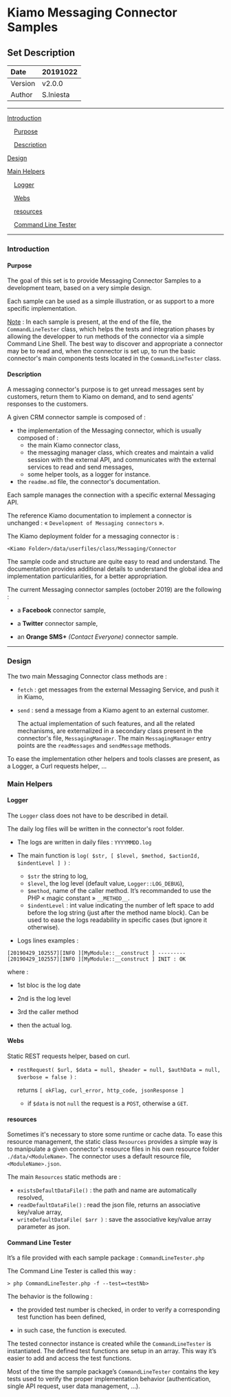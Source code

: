 # Kiamo Messaging Connector Samples

## Set Description



| Date    | 20191022  |
| :------ | --------- |
| Version | v2.0.0    |
| Author  | S.Iniesta |



------


[Introduction](#introduction)

&nbsp;&nbsp;&nbsp;&nbsp;[Purpose](#purpose)

&nbsp;&nbsp;&nbsp;&nbsp;[Description](#description)

[Design](#design)

[Main Helpers](#mainHelpers)

&nbsp;&nbsp;&nbsp;&nbsp;[Logger](#logger)

&nbsp;&nbsp;&nbsp;&nbsp;[Webs](#webs)

&nbsp;&nbsp;&nbsp;&nbsp;[resources](#resources)

&nbsp;&nbsp;&nbsp;&nbsp;[Command Line Tester](#commandLineTester)



------



<a name="introduction"></a>
### Introduction

<a name="purpose"></a>
####  Purpose

The goal of this set is to provide Messaging Connector Samples to a development team, based on a very simple design.

Each sample can be used as a simple illustration, or as support to a more specific implementation.

<u>Note</u> : In each sample is present, at the end of the file, the `CommandLineTester` class, which helps the tests and integration phases by allowing the developper to run methods of the connector via a simple Command Line Shell. The best way to discover and appropriate a connector may be to read and, when the connector is set up, to run the basic connector's main components tests located in the `CommandLineTester` class.



<a name="description"></a>
####  Description

A messaging connector's purpose is to get unread messages sent by customers, return them to Kiamo on demand, and to send agents' responses to the customers.

A given CRM connector sample is composed of :

* the implementation of the Messaging connector, which is usually composed of :
  * the main Kiamo connector class,
  * the messaging manager class, which creates and maintain a valid session with the external API, and communicates with the external services to read and send messages,
  * some helper tools, as a logger for instance.
* the `readme.md` file, the connector's documentation.


Each sample manages the connection with a specific external Messaging API.

The reference Kiamo documentation to implement a connector is unchanged : « `Development of Messaging connectors` ».



The Kiamo deployment folder for a messaging connector is :

`<Kiamo Folder>/data/userfiles/class/Messaging/Connector`


The sample code and structure are quite easy to read and understand. The documentation provides additional details to understand the global idea and implementation particularities, for a better appropriation.



The current Messaging connector samples (october 2019) are the following :

* a **Facebook** connector sample,

* a **Twitter** connector sample,

* an **Orange SMS+** *(Contact Everyone)* connector sample.



------

<a name="design"></a>
### Design

The two main Messaging Connector class methods are :

* `fetch` : get messages from the external Messaging Service, and push it in Kiamo,

* `send`  : send a message from a Kiamo agent to an external customer.

  The actual implementation of such features, and all the related mechanisms, are externalized in a secondary class present in the connector's file, `MessagingManager`. The main `MessagingManager` entry points are the `readMessages` and `sendMessage` methods.

To ease the implementation other helpers and tools classes are present, as a Logger, a Curl requests helper, ...


<a name="mainHelpers"></a>
### Main Helpers


<a name="logger"></a>
####  Logger

The `Logger` class does not have to be described in detail.

The daily log files will be written in the connector's root folder.

* The logs are written in daily files : `YYYYMMDD.log`

* The main function is `log( $str, [ $level, $method, $actionId, $indentLevel ] )` :
  * `$str` the string to log,
  * `$level`, the log level (default value, `Logger::LOG_DEBUG`),
  * `$method`, name of the caller method. It’s recommanded to use the PHP « magic constant » `__METHOD__`.
  * `$indentLevel` : int value indicating the number of left space to add before the log string (just after the method name block). Can be used to ease the logs readability in specific cases (but ignore it otherwise).

* Logs lines examples :

```
[20190429_102557][INFO ][MyModule::__construct ] ---------
[20190429_102557][INFO ][MyModule::__construct ] INIT : OK
```

where :

* 1st bloc is the log date

* 2nd is the log level

* 3rd the caller method

* then the actual log.



<a name="webs"></a>
####  Webs

Static REST requests helper, based on curl.

* `restRequest( $url, $data = null, $header = null, $authData = null, $verbose = false )` :

  returns `[ okFlag, curl_error, http_code, jsonResponse ]`

  * if `$data` is not `null` the request is a `POST`, otherwise a `GET`.


<a name="resources"></a>
#### 	resources

Sometimes it's necessary to store some runtime or cache data. To ease this resource management, the static class `Resources` provides a simple way is to manipulate a given connector's resource files in his own resource folder `./data/<ModuleName>`. The connector uses a default resource file, `<ModuleName>.json`.

The main `Resources` static methods are :

* `existsDefaultDataFile()` : the path and name are automatically resolved,
* `readDefaultDataFile()` : read the json file, returns an associative key/value array,
* `writeDefaultDataFile( $arr )` : save the associative key/value array parameter as json.


<a name="commandLineTester"></a>
####  Command Line Tester

It’s a file provided with each sample package : `CommandLineTester.php`

The Command Line Tester is called this way :

```SHELL
> php CommandLineTester.php -f --test=<testNb>
```

 The behavior is the following :

* the provided test number is checked, in order to verify a corresponding test function has been defined,

* in such case, the function is executed.

The tested connector instance is created while the `CommandLineTester` is instantiated. The defined test functions are setup in an array. This way it’s easier to add and access the test functions.

Most of the time the sample package’s `CommandLineTester` contains the key tests used to verify the proper implementation behavior (authentication, single API request, user data management, …).
